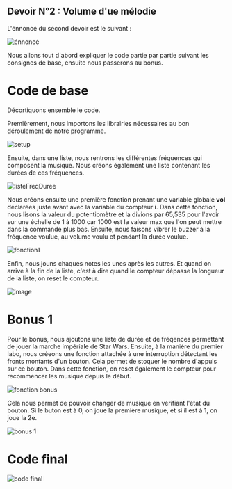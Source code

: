 ## Devoir N°2 : Volume d'ue mélodie
L'énnoncé du second devoir est le suivant : 

![énnoncé](https://github.com/Theo-Ledent/smartcities/assets/150011544/05708d74-411a-4a44-a233-7b4121b0a19e)


Nous allons tout d'abord expliquer le code partie par partie suivant les consignes de base, ensuite nous passerons au bonus.

# Code de base

Décortiquons ensemble le code. 

Premièrement, nous importons les librairies nécessaires au bon déroulement de notre programme.

![setup](https://github.com/Theo-Ledent/smartcities/assets/150011544/08b38f9d-3b37-4fdf-8924-dc928ffe2252)


Ensuite, dans une liste, nous rentrons les différentes fréquences qui composent la musique. Nous créons également une liste contenant les durées de ces fréquences.

![listeFreqDuree](https://github.com/Theo-Ledent/smartcities/assets/150011544/7376e8ee-28f6-4a57-b488-23736f2e28a4)


Nous créons ensuite une première fonction prenant une variable globale **vol** déclarées juste avant avec la variable du compteur **i**. Dans cette fonction, nous lisons la valeur du potentiomètre et la divions par 65,535 pour l'avoir sur une échelle de 1 à 1000 car 1000 est la valeur max que l'on peut mettre dans la commande plus bas.
Ensuite, nous faisons vibrer le buzzer à la fréquence voulue, au volume voulu et pendant la durée voulue.

![fonction1](https://github.com/Theo-Ledent/smartcities/assets/150011544/953a8f71-2a68-4585-98f1-a9ab6d2b0b98)


Enfin, nous jouns chaques notes les unes après les autres. Et quand on arrive à la fin de la liste, c'est à dire quand le compteur dépasse la longueur de la liste, on reset le compteur.

![image](https://github.com/Theo-Ledent/smartcities/assets/150011544/5e91eba8-c286-4366-aa67-b6f91ecf4065)

# Bonus 1

Pour le bonus, nous ajoutons une liste de durée et de fréqences permettant de jouer la marche impériale de Star Wars.
Ensuite, à la maniére du premier labo, nous créeons une fonction attachée à une interruption détectant les fronts montants d'un bouton. Cela permet de stoquer le nombre d'appuis sur ce bouton.
Dans cette fonction, on reset également le compteur pour recommencer les musique depuis le début.

![fonction bonus](https://github.com/Theo-Ledent/smartcities/assets/150011544/d177c7ae-7b2a-4198-ba2e-e1b18f8616d0)

Cela nous permet de pouvoir changer de musique en vérifiant l'état du bouton. Si le buton est à 0, on joue la première musique, et si il est à 1, on joue la 2e.

![bonus 1](https://github.com/Theo-Ledent/smartcities/assets/150011544/92f4ff53-7d34-4b75-8125-68056e0634e9)


# Code final

![code final](https://github.com/Theo-Ledent/smartcities/assets/150011544/b03d17ff-9344-4ce7-90a6-0c93b48aa6d5)

